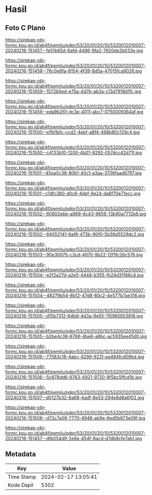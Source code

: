# Hasil

## Foto C Plano

https://sirekap-obj-formc.kpu.go.id/ab4f/pemilu/pdpr/53/20/01/20/10/5320012010007-20240216-151457--fe51b65d-6afd-4496-8fa2-7920de2b033e.jpg

https://sirekap-obj-formc.kpu.go.id/ab4f/pemilu/pdpr/53/20/01/20/10/5320012010007-20240216-151458--76c0e6fa-8154-4f39-8d5a-47015fca9026.jpg

https://sirekap-obj-formc.kpu.go.id/ab4f/pemilu/pdpr/53/20/01/20/10/5320012010007-20240216-151459--1572b5ed-e75a-4d7b-ab3a-c13d7918d1fc.jpg

https://sirekap-obj-formc.kpu.go.id/ab4f/pemilu/pdpr/53/20/01/20/10/5320012010007-20240216-151459--eda9b261-dc3e-4011-abc7-0750009364af.jpg

https://sirekap-obj-formc.kpu.go.id/ab4f/pemilu/pdpr/53/20/01/20/10/5320012010007-20240216-151500--e1fb1bfc-ccd2-4ebf-a8f4-498b80c129c4.jpg

https://sirekap-obj-formc.kpu.go.id/ab4f/pemilu/pdpr/53/20/01/20/10/5320012010007-20240216-151500--c4133b10-1200-4b01-9292-057dcc42d71f.jpg

https://sirekap-obj-formc.kpu.go.id/ab4f/pemilu/pdpr/53/20/01/20/10/5320012010007-20240216-151501--45ea0c38-80b1-40c1-a3aa-3706faad6797.jpg

https://sirekap-obj-formc.kpu.go.id/ab4f/pemilu/pdpr/53/20/01/20/10/5320012010007-20240216-151501--c1dfc380-d0c6-4def-9e24-da6f70e71ecc.jpg

https://sirekap-obj-formc.kpu.go.id/ab4f/pemilu/pdpr/53/20/01/20/10/5320012010007-20240216-151502--60802ebb-a969-4c43-9656-13b90a7712b6.jpg

https://sirekap-obj-formc.kpu.go.id/ab4f/pemilu/pdpr/53/20/01/20/10/5320012010007-20240216-151502--64052141-6af8-473b-90f0-5b36d5529dc2.jpg

https://sirekap-obj-formc.kpu.go.id/ab4f/pemilu/pdpr/53/20/01/20/10/5320012010007-20240216-151503--90e30075-c3cd-4970-9b22-12f1fc26c576.jpg

https://sirekap-obj-formc.kpu.go.id/ab4f/pemilu/pdpr/53/20/01/20/10/5320012010007-20240216-151504--e2f2a27d-a2e5-4448-b355-fb24d31166c4.jpg

https://sirekap-obj-formc.kpu.go.id/ab4f/pemilu/pdpr/53/20/01/20/10/5320012010007-20240216-151504--48279b54-8b12-47d8-80c2-4e577b7ae316.jpg

https://sirekap-obj-formc.kpu.go.id/ab4f/pemilu/pdpr/53/20/01/20/10/5320012010007-20240216-151505--d15b7312-64b8-4d3a-9e55-115965853816.jpg

https://sirekap-obj-formc.kpu.go.id/ab4f/pemilu/pdpr/53/20/01/20/10/5320012010007-20240216-151505--b2be4c38-6766-4be6-a9bc-ac5935ee45d0.jpg

https://sirekap-obj-formc.kpu.go.id/ab4f/pemilu/pdpr/53/20/01/20/10/5320012010007-20240216-151506--77583c18-4abc-4299-922f-ea484fcd09bd.jpg

https://sirekap-obj-formc.kpu.go.id/ab4f/pemilu/pdpr/53/20/01/20/10/5320012010007-20240216-151506--5c878dd6-6763-4921-9720-8f5bc5ffcd1b.jpg

https://sirekap-obj-formc.kpu.go.id/ab4f/pemilu/pdpr/53/20/01/20/10/5320012010007-20240216-151507--d0127b32-6a68-4adf-8e53-294e8d8a6f02.jpg

https://sirekap-obj-formc.kpu.go.id/ab4f/pemilu/pdpr/53/20/01/20/10/5320012010007-20240216-151508--d72c7a09-7770-4946-ab9e-6ed5b873e09f.jpg

https://sirekap-obj-formc.kpu.go.id/ab4f/pemilu/pdpr/53/20/01/20/10/5320012010007-20240216-151457--dfb054d9-2e8a-454f-8acd-d7db9cfe7ab1.jpg


## Metadata

| Key        | Value               |
| ---------- | ------------------- |
| Time Stamp | 2024-02-17 13:05:41 |
| Kode Dapil | 5302                |



